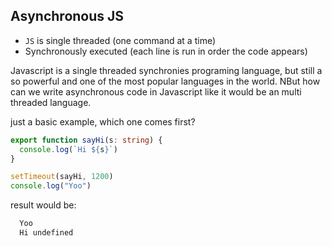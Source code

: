 ## Asynchronous JS <a name="asynchronous-js">

- `JS` is single threaded (one command at a time)
- Synchronously executed (each line is run in order the code appears)

Javascript is a single threaded synchronies programing language, but still a so powerful and one of the most popular languages in the world. NBut how can we write asynchronous code in Javascript like it would be an multi threaded language.

just a basic example, which one comes first?

```ts
export function sayHi(s: string) {
  console.log(`Hi ${s}`)
}

setTimeout(sayHi, 1200)
console.log("Yoo")
```

result would be:

```bash
  Yoo
  Hi undefined
```
